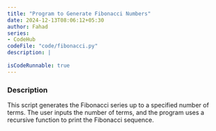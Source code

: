 ```yaml
---
title: "Program to Generate Fibonacci Numbers"
date: 2024-12-13T08:06:12+05:30
author: Fahad
series:
- CodeHub
codeFile: "code/fibonacci.py"
description: |
  
isCodeRunnable: true
---
```


### Description
This script generates the Fibonacci series up to a specified number of terms. The user inputs the number of terms, and the program uses a recursive function to print the Fibonacci sequence.
